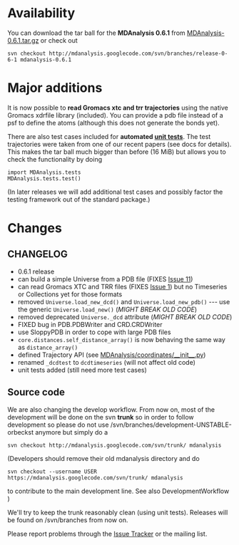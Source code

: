# Availability #

You can download the tar ball for the **MDAnalysis 0.6.1** from [MDAnalysis-0.6.1.tar.gz](http://code.google.com/p/mdanalysis/downloads/detail?name=MDAnalysis-0.6.1.tar.gz) or check out
```
svn checkout http://mdanalysis.googlecode.com/svn/branches/release-0-6-1 mdanalysis-0.6.1
```

# Major additions #

It is now possible to **read Gromacs xtc and trr trajectories** using the native Gromacs xdrfile library (included). You can provide a pdb file instead of a psf to define the atoms (although this does not generate the bonds yet).

There are also test cases included for **automated [unit tests](UnitTests)**. The test trajectories were taken from one of our recent papers (see docs for details). This makes the tar ball much bigger than before (16 MiB) but allows you to check the functionality by doing
```
import MDAnalysis.tests
MDAnalysis.tests.test()
```

(In later releases we will add additional test cases and possibly factor the testing framework out of the standard package.)


# Changes #

## CHANGELOG ##

  * 0.6.1 release
  * can build a simple Universe from a PDB file (FIXES [Issue 11](http://issues.mdanalysis.org/11))
  * can read Gromacs XTC and TRR files (FIXES [Issue 1](http://issues.mdanalysis.org/1)) but no Timeseries or Collections yet for those formats
  * removed `Universe.load_new_dcd()` and `Universe.load_new_pdb()` --- use the generic `Universe.load_new()` (_MIGHT BREAK OLD CODE_)
  * removed deprecated `Universe._dcd` attribute (_MIGHT BREAK OLD CODE_)
  * FIXED bug in PDB.PDBWriter and CRD.CRDWriter
  * use SloppyPDB in order to cope with large PDB files
  * `core.distances.self_distance_array()` is now behaving the same way as `distance_array()`
  * defined Trajectory API (see [MDAnalysis/coordinates/\_\_init\_\_.py](http://code.google.com/p/mdanalysis/source/browse/MDAnalysis/coordinates/__init__.py))
  * renamed `_dcdtest` to `dcdtimeseries` (will not affect old code)
  * unit tests added (still need more test cases)


## Source code ##
We are also changing the develop workflow. From now on, most of the development will be done on the svn **trunk** so in order to follow development so please do not use  /svn/branches/development-UNSTABLE-orbeckst anymore but simply do a
```
svn checkout http://mdanalysis.googlecode.com/svn/trunk/ mdanalysis
```

(Developers should remove their old mdanalysis directory and do
```
svn checkout --username USER https://mdanalysis.googlecode.com/svn/trunk/ mdanalysis    
```
to contribute to the main development line. See also DevelopmentWorkflow )

We'll try to keep the trunk reasonably clean (using unit tests). Releases will be found on /svn/branches from now on.

Please report problems through the [Issue Tracker](http://code.google.com/p/mdanalysis/issues/list) or the mailing list.

